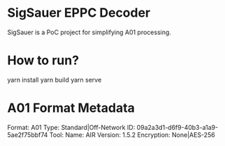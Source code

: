 # SigSauer EPPC Decoder
SigSauer is a PoC project for simplifying A01 processing.

# How to run? 
yarn install
yarn build 
yarn serve
# A01 Format Metadata 
Format: A01
Type: Standard|Off-Network
ID: 09a2a3d1-d6f9-40b3-a1a9-5ae2f75bbf74
Tool: 
  Name: AIR
  Version: 1.5.2
  Encryption: None|AES-256